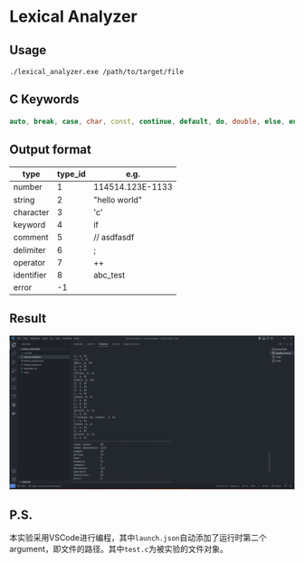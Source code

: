 # Lexical Analyzer

## Usage

```shell
./lexical_analyzer.exe /path/to/target/file
```

## C Keywords

```C++
auto, break, case, char, const, continue, default, do, double, else, enum, extern, float, for, goto, if, int, long, register, return, short, signed, sizeof, static, struct, switch, typedef, union, unsigned, void, volatile, while
```

## Output format

| type       | type_id | e.g.             |
| ---------- | ------- | ---------------- |
| number     | 1       | 114514.123E-1133 |
| string     | 2       | "hello world"    |
| character  | 3       | 'c'              |
| keyword    | 4       | if               |
| comment    | 5       | // asdfasdf      |
| delimiter  | 6       | ;                |
| operator   | 7       | ++               |
| identifier | 8       | abc_test         |
| error      | -1      |                  |

## Result

![result](.\imgs\image-20221011230138285.png)

## P.S.

本实验采用VSCode进行编程，其中`launch.json`自动添加了运行时第二个argument，即文件的路径。其中`test.c`为被实验的文件对象。
